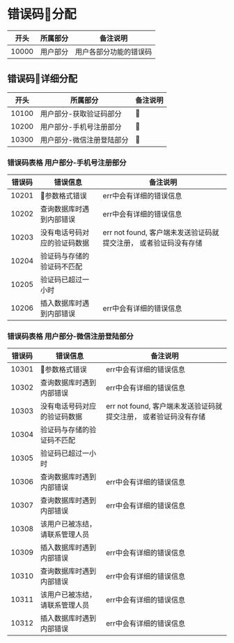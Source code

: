 # 错误码分配

开头 | 所属部分 | 备注说明
--------- | ------------- | -------------
10000 | 用户部分 | 用户各部分功能的错误码

## 错误码详细分配

开头 | 所属部分 | 备注说明
--------- | ------------- | -------------
10100 | 用户部分-获取验证码部分 | 
10200 | 用户部分-手机号注册部分 | 
10300 | 用户部分-微信注册登陆部分 | 

### 错误码表格 用户部分-手机号注册部分
错误码 | 错误信息 | 备注说明
--------- | ------------- | -------------
10201 | 参数格式错误 | err中会有详细的错误信息
10202 | 查询数据库时遇到内部错误 | err中会有详细的错误信息
10203 | 没有电话号码对应的验证码数据 | err not found, 客户端未发送验证码就提交注册， 或者验证码没有存储
10204 | 验证码与存储的验证码不匹配 |
10205 | 验证码已超过一小时 |
10206 | 插入数据库时遇到内部错误 | err中会有详细的错误信息

### 错误码表格 用户部分-微信注册登陆部分
错误码 | 错误信息 | 备注说明
--------- | ------------- | -------------
10301 | 参数格式错误 | err中会有详细的错误信息
10302 | 查询数据库时遇到内部错误 | err中会有详细的错误信息
10303 | 没有电话号码对应的验证码数据 | err not found, 客户端未发送验证码就提交注册， 或者验证码没有存储
10304 | 验证码与存储的验证码不匹配 |
10305 | 验证码已超过一小时 |
10306 | 查询数据库时遇到内部错误 | err中会有详细的错误信息
10307 | 查询数据库时遇到内部错误 | err中会有详细的错误信息
10308 | 该用户已被冻结，请联系管理人员 |
10309 | 插入数据库时遇到内部错误 | err中会有详细的错误信息
10310 | 查询数据库时遇到内部错误 | err中会有详细的错误信息
10311 | 该用户已被冻结，请联系管理人员 | err中会有详细的错误信息
10312 | 插入数据库时遇到内部错误 | err中会有详细的错误信息




